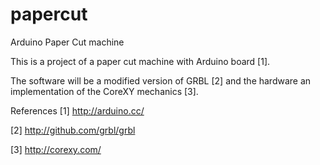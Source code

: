 papercut
========

Arduino Paper Cut machine

This is a project of a paper cut machine with Arduino board [1].

The software will be a modified version of GRBL [2] and the hardware an implementation of the CoreXY mechanics [3].

References 
[1] http://arduino.cc/

[2] http://github.com/grbl/grbl

[3] http://corexy.com/


